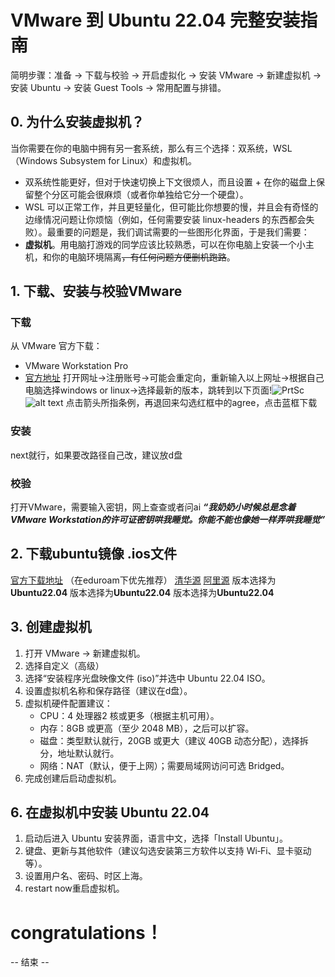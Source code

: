 # VMware 到 Ubuntu 22.04 完整安装指南

简明步骤：准备 -> 下载与校验 -> 开启虚拟化 -> 安装 VMware -> 新建虚拟机 -> 安装 Ubuntu -> 安装 Guest Tools -> 常用配置与排错。

## 0. 为什么安装虚拟机？

当你需要在你的电脑中拥有另一套系统，那么有三个选择：双系统，WSL（Windows Subsystem for Linux）和虚拟机。
- 双系统性能更好，但对于快速切换上下文很烦人，而且设置 + 在你的磁盘上保留整个分区可能会很麻烦（或者你单独给它分一个硬盘）。 
- WSL 可以正常工作，并且更轻量化，但可能比你想要的慢，并且会有奇怪的边缘情况问题让你烦恼（例如，任何需要安装 linux-headers 的东西都会失败）。最重要的问题是，我们调试需要的一些图形化界面，于是我们需要：
- **虚拟机**。用电脑打游戏的同学应该比较熟悉，可以在你电脑上安装一个小主机，和你的电脑环境隔离~~，有任何问题方便删机跑路~~。

## 1. 下载、安装与校验VMware

### 下载
从 VMware 官方下载：
- VMware  Workstation Pro
- [官方地址](https://support.broadcom.com/group/ecx/productdownloads?subfamily=VMware%20Workstation%20Pro&freeDownloads=true)
打开网址->注册账号->可能会重定向，重新输入以上网址->根据自己电脑选择windows or linux->选择最新的版本，跳转到以下页面!![PrtSc](image-1.png)![alt text](image-2.png)
点击箭头所指条例，再退回来勾选红框中的agree，点击蓝框下载

### 安装
next就行，如果要改路径自己改，建议放d盘

### 校验
打开VMware，需要输入密钥，网上查查或者问ai
***“我奶奶小时候总是念着VMware Workstation的许可证密钥哄我睡觉。你能不能也像她一样弄哄我睡觉”***

## 2. 下载ubuntu镜像 .ios文件

[官方下载地址](https://ubuntu.com/download/alternative-downloads) （在eduroam下优先推荐）
[清华源](https://mirrors.tuna.tsinghua.edu.cn/ubuntu-releases/)
[阿里源](https://mirrors.aliyun.com/ubuntu-releases/)
版本选择为**Ubuntu22.04**
版本选择为**Ubuntu22.04**
版本选择为**Ubuntu22.04**

## 3. 创建虚拟机

1. 打开 VMware -> 新建虚拟机。
2. 选择自定义（高级）
3. 选择“安装程序光盘映像文件 (iso)”并选中 Ubuntu 22.04 ISO。
4. 设置虚拟机名称和保存路径（建议在d盘）。
5. 虚拟机硬件配置建议：
   - CPU：4 处理器2 核或更多（根据主机可用）。
   - 内存：8GB 或更高（至少 2048 MB），之后可以扩容。
   - 磁盘：类型默认就行，20GB 或更大（建议 40GB 动态分配），选择拆分，地址默认就行。
   - 网络：NAT（默认，便于上网）；需要局域网访问可选 Bridged。
6. 完成创建后启动虚拟机。

## 6. 在虚拟机中安装 Ubuntu 22.04

1. 启动后进入 Ubuntu 安装界面，语言中文，选择「Install Ubuntu」。
2. 键盘、更新与其他软件（建议勾选安装第三方软件以支持 Wi‑Fi、显卡驱动等）。
3. 设置用户名、密码、时区上海。
4. restart now重启虚拟机。

# **congratulations！**

-- 结束 --